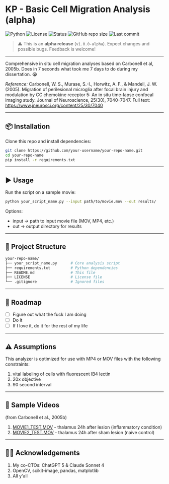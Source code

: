 # KP - Basic Cell Migration Analysis (alpha)

![Python](https://img.shields.io/badge/python-3.9%2B-blue.svg)
![License](https://img.shields.io/badge/license-MIT-green.svg)
![Status](https://img.shields.io/badge/status-alpha-orange.svg)
![GitHub repo size](https://img.shields.io/github/repo-size/bigaxon/kinetic-pathology-basic-analyzer)
![Last commit](https://img.shields.io/github/last-commit/bigaxon/kinetic-pathology-basic-analyzer)

> ⚠️ This is an **alpha release** (`v1.0.0-alpha`). Expect changes and possible bugs. Feedback is welcome!

***

Comprehensive in situ cell migration analyses based on Carbonell et al, 2005b. Does in 7 seconds what took me 7 days to do during my dissertation. 😭

*Reference:*
Carbonell, W. S., Murase, S.-I., Horwitz, A. F., & Mandell, J. W. (2005). Migration of perilesional microglia after focal brain injury and modulation by CC chemokine receptor 5: An in situ time-lapse confocal imaging study. Journal of Neuroscience, 25(30), 7040–7047. Full text: https://www.jneurosci.org/content/25/30/7040

---

## 📦 Installation

Clone this repo and install dependencies:

```bash
git clone https://github.com/your-username/your-repo-name.git
cd your-repo-name
pip install -r requirements.txt
```
***

## ▶️ Usage
Run the script on a sample movie:

```bash
python your_script_name.py --input path/to/movie.mov --out results/
```
Options:
 - input → path to input movie file (MOV, MP4, etc.)
 - out → output directory for results

***

## 📂 Project Structure

```bash
your-repo-name/
├── your_script_name.py      # Core analysis script
├── requirements.txt         # Python dependencies
├── README.md                # This file
├── LICENSE                  # License file
└── .gitignore               # Ignored files
```

***

## 🚀 Roadmap
- [ ] Figure out what the fuck I am doing
- [ ] Do it
- [ ] If I love it, do it for the rest of my life

***

## ⚠️ Assumptions
This analyzer is optimized for use with MP4 or MOV files with the following constraints:
  1. vital labeling of cells with fluorescent IB4 lectin
  2. 20x objective
  3. 90 second interval

***

## 🎥 Sample Videos
(from Carbonell et al., 2005b)
  1. [MOVIE1_TEST.MOV](https://drive.google.com/file/d/1S594j7KRyqeTHFsbO16WXPlp8TC5ld19/view?usp=sharing) - thalamus 24h after lesion (inflammatory condition)
  2. [MOVIE2_TEST.MOV](https://drive.google.com/file/d/139URdppe6fwoIbUhToub4YzLTGKqzNmQ/view?usp=sharing) - thalamus 24h after sham lesion (naive control)

***

## 🙌🏽 Acknowledgements
  1. My co-CTOs: ChatGPT 5 & Claude Sonnet 4
  2. OpenCV, scikit-image, pandas, matplotlib
  3. All y'all

